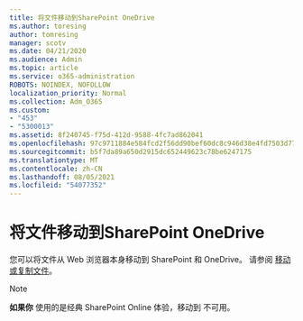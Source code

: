 ```yaml
---
title: 将文件移动到SharePoint OneDrive
ms.author: toresing
author: tomresing
manager: scotv
ms.date: 04/21/2020
ms.audience: Admin
ms.topic: article
ms.service: o365-administration
ROBOTS: NOINDEX, NOFOLLOW
localization_priority: Normal
ms.collection: Adm_O365
ms.custom:
- "453"
- "5300013"
ms.assetid: 8f240745-f75d-412d-9588-4fc7ad862041
ms.openlocfilehash: 97c9711884e584fcd2f56dd90bef60dc8c946d38e4fd7503d776ef4827d5dba8
ms.sourcegitcommit: b5f7da89a650d2915dc652449623c78be6247175
ms.translationtype: MT
ms.contentlocale: zh-CN
ms.lasthandoff: 08/05/2021
ms.locfileid: "54077352"
---
```

# <a name="move-files-in-sharepoint-and-onedrive"></a>将文件移动到SharePoint OneDrive

您可以将文件从 Web 浏览器本身移动到 SharePoint 和 OneDrive。 请参阅 [移动或复制文件](https://support.microsoft.com/office/move-or-copy-files-in-sharepoint-00e2f483-4df3-46be-a861-1f5f0c1a87bc?ui=en-US&rs=en-US&ad=US)。


> [!NOTE]
> **如果你** 使用的是经典 SharePoint Online 体验，移动到 不可用。
  
